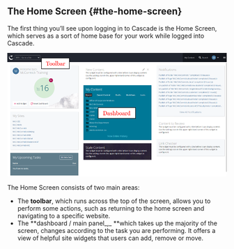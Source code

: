## The Home Screen {#the-home-screen}

The first thing you’ll see upon logging in to Cascade is the Home Screen, which serves as a sort of home base for your work while logged into Cascade.

![8](../assets/8.png)

The Home Screen consists of two main areas:

*   The **toolbar**, which runs across the top of the screen, allows you to perform some actions, such as returning to the home screen and navigating to a specific website.
*   The **dashboard / main panel_,_ **which takes up the majority of the screen, changes according to the task you are performing. It offers a view of helpful site widgets that users can add, remove or move.